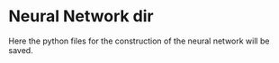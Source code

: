# Neural Network dir
Here the python files for the construction of the neural network will be saved.